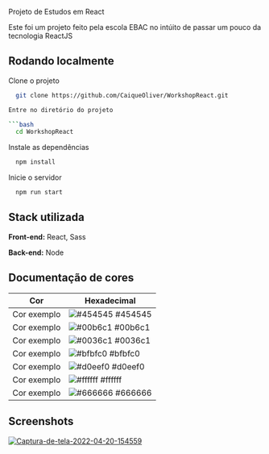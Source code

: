 Projeto de Estudos em React

Este foi um projeto feito pela escola EBAC no intúito de passar um pouco da tecnologia ReactJS


## Rodando localmente

Clone o projeto

```bash
  git clone https://github.com/CaiqueOliver/WorkshopReact.git

Entre no diretório do projeto

```bash
  cd WorkshopReact
```

Instale as dependências

```bash
  npm install
```

Inicie o servidor

```bash
  npm run start
```


## Stack utilizada

**Front-end:** React, Sass 

**Back-end:** Node 

## Documentação de cores

| Cor               | Hexadecimal                                                |
| ----------------- | ---------------------------------------------------------------- |
| Cor exemplo       | ![#454545](https://via.placeholder.com/10/454545?text=+) #454545 |
| Cor exemplo       | ![#00b6c1](https://via.placeholder.com/10/00b6c1?text=+) #00b6c1 |
| Cor exemplo       | ![#0036c1](https://via.placeholder.com/10/0036c1?text=+) #0036c1 |
| Cor exemplo       | ![#bfbfc0](https://via.placeholder.com/10/bfbfc0?text=+) #bfbfc0 |
| Cor exemplo       | ![#d0eef0](https://via.placeholder.com/10/d0eef0?text=+) #d0eef0 |
| Cor exemplo       | ![#ffffff](https://via.placeholder.com/10/ffffff?text=+) #ffffff |
| Cor exemplo       | ![#666666](https://via.placeholder.com/10/666666?text=+) #666666 |

## Screenshots

<a href="https://ibb.co/jRvTxpj"><img src="https://i.ibb.co/X8ZbdwG/Captura-de-tela-2022-04-20-154559.png" alt="Captura-de-tela-2022-04-20-154559" border="0"></a>
